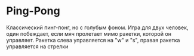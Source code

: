 # Ping-Pong
Классический пинг-понг, но с голубым фоном. Игра для двух человек, один побеждает, если мяч пролетает мимо ракетки, которой он управляет.
Ракетка слева управляется на "w" и "s", правая ракетка управляется на стрелки
